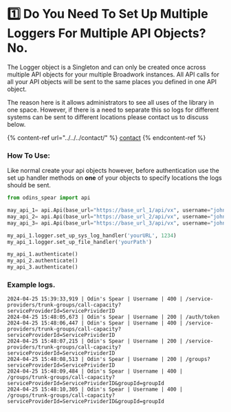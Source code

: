 # 1️⃣ Do You Need To Set Up Multiple Loggers For Multiple API Objects? No.

The Logger object is a Singleton and can only be created once across multiple API objects for your multiple Broadwork instances. All API calls for all your API objects will be sent to the same places you defined in one API object.&#x20;

The reason here is it allows administrators to see all uses of the library in one space. However, if there is a need to separate this so logs for different systems can be sent to different locations please contact us to discuss below.

{% content-ref url="../../../contact/" %}
[contact](../../../contact/)
{% endcontent-ref %}

### How To Use:

Like normal create your api objects however, before authentication use the set up handler methods on **one** of your objects to specify locations the logs should be sent.&#x20;

```python
from odins_spear import api

may_api_1= api.Api(base_url="https://base_url_1/api/vx", username="john.smith", password="ODIN_INSTANCE_1")
may_api_2= api.Api(base_url="https://base_url_2/api/vx", username="john.smith", password="ODIN_INSTANCE_2")
may_api_3= api.Api(base_url="https://base_url_3/api/vx", username="john.smith", password="ODIN_INSTANCE_3")

my_api_1.logger.set_up_sys_log_handler('yourURL', 1234)
my_api_1.logger.set_up_file_handler('yourPath')

my_api_1.authenticate()
my_api_2.authenticate()
my_api_3.authenticate()
```

### Example logs.

```log
2024-04-25 15:39:33,919 | Odin's Spear | Username | 400 | /service-providers/trunk-groups/call-capacity?serviceProviderId=ServicePrividerID
2024-04-25 15:48:05,673 | Odin's Spear | Username | 200 | /auth/token
2024-04-25 15:48:06,447 | Odin's Spear | Username | 400 | /service-providers/trunk-groups/call-capacity?serviceProviderId=ServicePrividerID
2024-04-25 15:48:07,215 | Odin's Spear | Username | 200 | /service-providers/trunk-groups/call-capacity?serviceProviderId=ServicePrividerID
2024-04-25 15:48:08,513 | Odin's Spear | Username | 200 | /groups?serviceProviderId=ServicePrividerID
2024-04-25 15:48:09,484 | Odin's Spear | Username | 400 | /groups/trunk-groups/call-capacity?serviceProviderId=ServicePrividerID&groupId=groupId
2024-04-25 15:48:10,305 | Odin's Spear | Username | 400 | /groups/trunk-groups/call-capacity?serviceProviderId=ServicePrividerID&groupId=groupId
```

